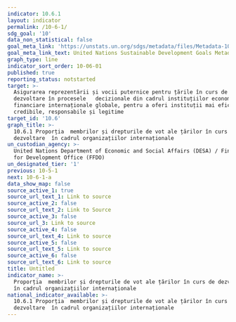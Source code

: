 ```yaml
---
indicator: 10.6.1
layout: indicator
permalink: /10-6-1/
sdg_goal: '10'
data_non_statistical: false
goal_meta_link: 'https://unstats.un.org/sdgs/metadata/files/Metadata-10-06-01.pdf'
goal_meta_link_text: United Nations Sustainable Development Goals Metadata (PDF 201 KB)
graph_type: line
indicator_sort_order: 10-06-01
published: true
reporting_status: notstarted
target: >-
  Asigurarea reprezentării și vocii puternice pentru țările în curs de
  dezvoltare în procesele   decizionale din cadrul instituțiilor economice și
  financiare internaționale globale, pentru a oferi instituții mai eficiente,
  credibile, responsabile și legitime
target_id: '10.6'
graph_title: >-
  10.6.1 Proporția  membrilor și drepturile de vot ale țărilor în curs de
  dezvoltare  în cadrul organizațiilor internaționale
un_custodian_agency: >-
  United Nations Department of Economic and Social Affairs (DESA) / Financing
  for Development Office (FFDO)
un_designated_tier: '1'
previous: 10-5-1
next: 10-6-1-a
data_show_map: false
source_active_1: true
source_url_text_1: Link to source
source_active_2: false
source_url_text_2: Link to Source
source_active_3: false
source_url_3: Link to source
source_active_4: false
source_url_text_4: Link to source
source_active_5: false
source_url_text_5: Link to source
source_active_6: false
source_url_text_6: Link to source
title: Untitled
indicator_name: >-
  Proporția  membrilor și drepturile de vot ale țărilor în curs de dezvoltare 
  în cadrul organizațiilor internaționale
national_indicator_available: >-
  10.6.1 Proporția  membrilor și drepturile de vot ale țărilor în curs de
  dezvoltare  în cadrul organizațiilor internaționale
---
```

